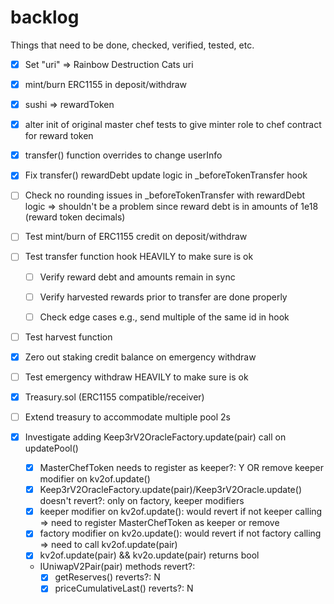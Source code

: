 # backlog

Things that need to be done, checked, verified, tested, etc.


- [x] Set "uri" => Rainbow Destruction Cats uri

- [x] mint/burn ERC1155 in deposit/withdraw

- [x] sushi => rewardToken

- [x] alter init of original master chef tests to give minter role to chef contract for reward token

- [x] transfer() function overrides to change userInfo

- [x] Fix transfer() rewardDebt update logic in _beforeTokenTransfer hook

- [ ] Check no rounding issues in _beforeTokenTransfer with rewardDebt logic => shouldn't be a problem since reward debt is in amounts of 1e18 (reward token decimals)

- [ ] Test mint/burn of ERC1155 credit on deposit/withdraw

- [ ] Test transfer function hook HEAVILY to make sure is ok
  - [ ] Verify reward debt and amounts remain in sync
  - [ ] Verify harvested rewards prior to transfer are done properly
  - [ ] Check edge cases e.g., send multiple of the same id in hook


- [ ] Test harvest function

- [x] Zero out staking credit balance on emergency withdraw

- [ ] Test emergency withdraw HEAVILY to make sure is ok

- [x] Treasury.sol (ERC1155 compatible/receiver)

- [ ] Extend treasury to accommodate multiple pool 2s

- [x] Investigate adding Keep3rV2OracleFactory.update(pair) call on updatePool()
  - [x] MasterChefToken needs to register as keeper?: Y OR remove keeper modifier on kv2of.update()
  - [x] Keep3rV2OracleFactory.update(pair)/Keep3rV2Oracle.update() doesn't revert?: only on factory, keeper modifiers
  - [x] keeper modifier on kv2of.update(): would revert if not keeper calling => need to register MasterChefToken as keeper or remove
  - [x] factory modifier on kv2o.update(): would revert if not factory calling => need to call kv2of.update(pair)
  - [x] kv2of.update(pair) && kv2o.update(pair) returns bool
  - IUniwapV2Pair(pair) methods revert?:
    - [x] getReserves() reverts?: N
    - [x] priceCumulativeLast() reverts?: N
